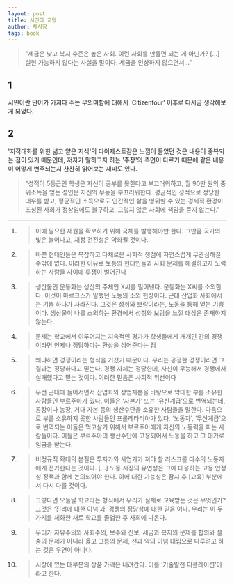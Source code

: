 ```yaml
---
layout: post
title: 시민의 교양
author: 채사장
tags: book
---
```

> "세금은 낮고 복지 수준은 높은 사회. 이런 사회를 만들면 되는 게 아닌가? [...] 실현 가능하지 않다는 사실을 말이다. 세금을 인상하지 않으면서..."

## 1
시민이란 단어가 가져다 주는 무의미함에 대해서 'Citizenfour' 이후로 다시금 생각해보게 되었다.

## 2
'지적대화를 위한 넓고 얕은 지식'의 다이제스트같은 느낌이 들었던 것은 내용이 중복되는 점이 있기 때문인데, 저자가 말하고자 하는 '주장'의 측면이 다르기 때문에 같은 내용이 어떻게 변주되는지 찬찬히 읽어보는 재미도 있다.

> "성적이 5등급인 학생은 자신이 공부를 못한다고 부끄러워하고, 월 90만 원의 중위소득을 얻는 성인은 자신의 무능을 부끄러워한다. 평균적인 성적으로 정당한 대우를 받고, 평균적인 소득으로도 인간적인 삶을 영위할 수 있는 경제적 환경이 조성된 사회가 정상임에도 불구하고, 그렇지 않은 사회에 책임을 묻지 않는다." 

----

1. > 이에 필요한 재원을 확보하기 위해 국채를 발행해야만 한다. 그만큼 국가의 빚은 늘어나고, 재정 건전성은 악화될 것이다. 

2. > 바쁜 현대인들은 복잡하고 다채로운 사회적 쟁점에 자연스럽게 무관심해질 수밖에 없다. 이러한 이유로 보통의 현대인들과 사회 문제를 해결하고자 노력하는 사람들 사이에 투쟁이 벌어진다 

3. > 생산물인 운동화는 생산의 주체인 X씨를 밀어낸다. 운동화는 X씨를 소외한다. 이것이 마르크스가 말했던 노동의 소외 현상이다. 근대 산업화 사회에서는 기쁨 하나가 사라진다. 그것은 성취와 보람이라는, 노동을 통해 얻는 기쁨이다. 생산물이 나를 소외하는 환경에서 성취와 보람을 느낄 대상은 존재하지 않는다. 

4. > 문제는 학교에서 이루어지는 지속적인 평가가 학생들에게 개개인 간의 경쟁이라면 언제나 정당하다는 환상을 심어준다는 점 

5. >  왜냐하면 경쟁이라는 형식을 거쳤기 때문이다. 우리는 공정한 경쟁이라면 그 결과는 정당하다고 믿는다. 경쟁 자체는 정당한데, 자신이 무능해서 경쟁에서 실패했다고 믿는 것이다. 이러한 믿음은 사회적 위선이다 

6. > 우선 근대에 들어서면서 산업화와 상업자본을 바탕으로 막대한 부를 소유한 사람들인 부르주아가 있다. 이들은 ‘자본가’ 또는 ‘유산계급’으로 번역되는데, 공장이나 농장, 거대 자본 등의 생산수단을 소유한 사람들을 말한다. 다음으로 부를 소유하지 못한 사람들인 프롤레타리아가 있다. ‘노동자’, ‘무산계급’으로 번역되는 이들은 먹고살기 위해서 부르주아에게 자신의 노동력을 파는 사람들이다. 이들은 부르주아의 생산수단에 고용되어서 노동을 하고 그 대가로 임금을 받는다. 

7. > 비정규직 확대의 본질은 투자가와 사업가가 져야 할 리스크를 다수의 노동자에게 전가한다는 것이다. [...] 노동 시장의 유연성은 그에 대응하는 고용 안정성 정책과 함께 논의되어야 한다. 이에 대한 가능성은 잠시 후 [교육] 부분에서 다시 다룰 것이다. 

8. > 그렇다면 오늘날 학교라는 형식에서 우리가 실제로 교육받는 것은 무엇인가? 그것은 ‘진리에 대한 이념’과 ‘경쟁의 정당성에 대한 믿음’이다. 우리는 이 두 가지를 체화한 채로 학교를 졸업한 후 사회에 나온다. 

9. > 우리가 자유주의와 사회주의, 보수와 진보, 세금과 복지의 문제를 합의와 절충의 문제가 아니라 옳고 그름의 문제, 선과 악의 이념 대립으로 다루려고 하는 것은 우연이 아니다.

10. > 시장에 있는 대부분의 상품 가격은 내려간다. 이를 ‘기술발전 디플레이션’이라고 한다. 